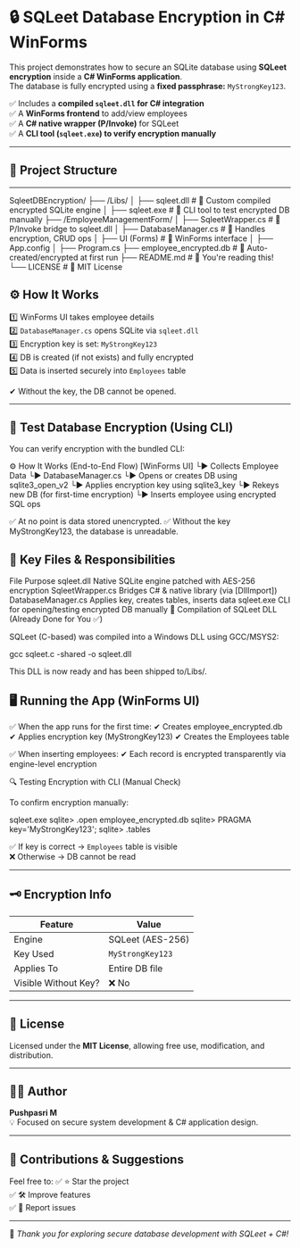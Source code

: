 # 🔒 SQLeet Database Encryption in C# WinForms

This project demonstrates how to secure an SQLite database using **SQLeet encryption** inside a **C# WinForms application**.  
The database is fully encrypted using a **fixed passphrase:** `MyStrongKey123`.

✅ Includes a **compiled `sqleet.dll` for C# integration**  
✅ A **WinForms frontend** to add/view employees  
✅ A **C# native wrapper (P/Invoke)** for SQLeet  
✅ A **CLI tool (`sqleet.exe`) to verify encryption manually**

---

## 📂 Project Structure


---
SqleetDBEncryption/
├── /Libs/
│   ├── sqleet.dll          # 🔹 Custom compiled encrypted SQLite engine
│   ├── sqleet.exe          # 🔹 CLI tool to test encrypted DB manually
├── /EmployeeManagementForm/
│   ├── SqleetWrapper.cs    # 🔹 P/Invoke bridge to sqleet.dll
│   ├── DatabaseManager.cs  # 🔹 Handles encryption, CRUD ops
│   ├── UI (Forms)          # 🔹 WinForms interface
│   ├── App.config
│   ├── Program.cs
├── employee_encrypted.db   # 🔹 Auto-created/encrypted at first run
├── README.md               # 📘 You're reading this!
└── LICENSE                 # 📜 MIT License


## ⚙️ How It Works

1️⃣ WinForms UI takes employee details  
2️⃣ `DatabaseManager.cs` opens SQLite via `sqleet.dll`  
3️⃣ Encryption key is set: `MyStrongKey123`  
4️⃣ DB is created (if not exists) and fully encrypted  
5️⃣ Data is inserted securely into `Employees` table  

✔ Without the key, the DB cannot be opened.

---

## 🧪 Test Database Encryption (Using CLI)

You can verify encryption with the bundled CLI:



⚙️ How It Works (End-to-End Flow)
[WinForms UI] 
   └▶ Collects Employee Data
      └▶ DatabaseManager.cs
         └▶ Opens or creates DB using sqlite3_open_v2
         └▶ Applies encryption key using sqlite3_key
         └▶ Rekeys new DB (for first-time encryption)
         └▶ Inserts employee using encrypted SQL ops


✅ At no point is data stored unencrypted.
✅ Without the key MyStrongKey123, the database is unreadable.

## 📌 Key Files & Responsibilities
File	Purpose
sqleet.dll	Native SQLite engine patched with AES-256 encryption
SqleetWrapper.cs	Bridges C# & native library (via [DllImport])
DatabaseManager.cs	Applies key, creates tables, inserts data
sqleet.exe	CLI for opening/testing encrypted DB manually
🔧 Compilation of SQLeet DLL (Already Done for You ✅)

SQLeet (C-based) was compiled into a Windows DLL using GCC/MSYS2:

gcc sqleet.c -shared -o sqleet.dll


This DLL is now ready and has been shipped to/Libs/.

## 🖥️ Running the App (WinForms UI)

✅ When the app runs for the first time:
✔ Creates employee_encrypted.db
✔ Applies encryption key (MyStrongKey123)
✔ Creates the Employees table

✅ When inserting employees:
✔ Each record is encrypted transparently via engine-level encryption

🔍 Testing Encryption with CLI (Manual Check)

To confirm encryption manually:

sqleet.exe
sqlite> .open employee_encrypted.db
sqlite> PRAGMA key='MyStrongKey123';
sqlite> .tables



✅ If key is correct → `Employees` table is visible  
❌ Otherwise → DB cannot be read

---

## 🗝️ Encryption Info

| Feature          | Value           |
|------------------|----------------|
| Engine           | SQLeet (AES-256) |
| Key Used         | `MyStrongKey123` |
| Applies To       | Entire DB file  |
| Visible Without Key? | ❌ No        |

---

## 📜 License

Licensed under the **MIT License**, allowing free use, modification, and distribution.

---

## 👩‍💻 Author

**Pushpasri M**  
💡 Focused on secure system development & C# application design.

---

## 💬 Contributions & Suggestions

Feel free to:
✅ ⭐ Star the project  
✅ 🛠 Improve features  
✅ 🐛 Report issues  

---

🚀 *Thank you for exploring secure database development with SQLeet + C#!*
